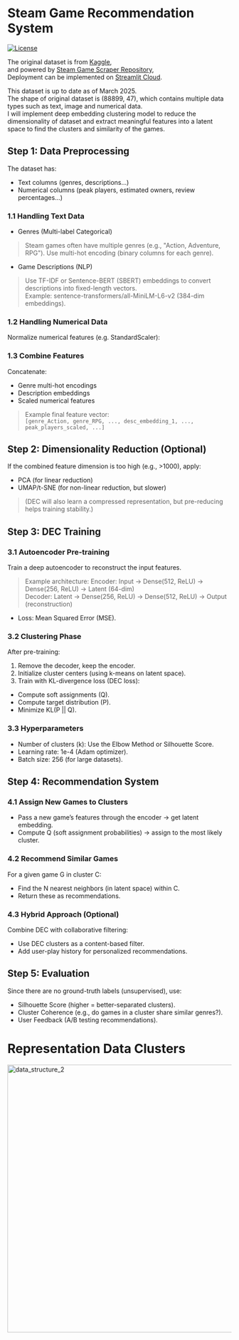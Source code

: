 # Steam Game Recommendation System

[![License](https://img.shields.io/badge/License-Apache_2.0-blue.svg)](https://opensource.org/licenses/Apache-2.0)

The original dataset is from [Kaggle](https://www.kaggle.com/datasets/artermiloff/steam-games-dataset),\
and powered by [Steam Game Scraper Repository](https://github.com/FronkonGames/Steam-Games-Scraper),\
Deployment can be implemented on [Streamlit Cloud](https://steamgamerecommender.streamlit.app/).

This dataset is up to date as of March 2025.\
The shape of original dataset is  (88899, 47), which contains multiple data types such as text, image and numerical data.\
I will implement deep embedding clustering model to reduce the dimensionality of dataset and extract meaningful features into a latent space to find the clusters and similarity of the games.

## Step 1: Data Preprocessing

The dataset has:
* Text columns (genres, descriptions...)
* Numerical columns (peak players, estimated owners, review percentages...)

### 1.1 Handling Text Data
* Genres (Multi-label Categorical)
> Steam games often have multiple genres (e.g., "Action, Adventure, RPG").
> Use multi-hot encoding (binary columns for each genre).

* Game Descriptions (NLP)
> Use TF-IDF or Sentence-BERT (SBERT) embeddings to convert descriptions into fixed-length vectors.\
> Example: sentence-transformers/all-MiniLM-L6-v2 (384-dim embeddings).

### 1.2 Handling Numerical Data
Normalize numerical features (e.g. StandardScaler):

### 1.3 Combine Features
Concatenate:
* Genre multi-hot encodings
* Description embeddings
* Scaled numerical features

> Example final feature vector:\
`[genre_Action, genre_RPG, ..., desc_embedding_1, ..., peak_players_scaled, ...]`

## Step 2: Dimensionality Reduction (Optional)
If the combined feature dimension is too high (e.g., >1000), apply:

* PCA (for linear reduction)
* UMAP/t-SNE (for non-linear reduction, but slower)

> (DEC will also learn a compressed representation, but pre-reducing helps training stability.)

## Step 3: DEC Training

### 3.1 Autoencoder Pre-training
Train a deep autoencoder to reconstruct the input features.
> Example architecture: 
> Encoder:   Input → Dense(512, ReLU) → Dense(256, ReLU) → Latent (64-dim)  
> Decoder:   Latent → Dense(256, ReLU) → Dense(512, ReLU) → Output (reconstruction)
* Loss: Mean Squared Error (MSE).

### 3.2 Clustering Phase
After pre-training:
1. Remove the decoder, keep the encoder.
2. Initialize cluster centers (using k-means on latent space).
3. Train with KL-divergence loss (DEC loss):
* Compute soft assignments (Q).
* Compute target distribution (P).
* Minimize KL(P || Q).

### 3.3 Hyperparameters
* Number of clusters (k): Use the Elbow Method or Silhouette Score.
* Learning rate: 1e-4 (Adam optimizer).
* Batch size: 256 (for large datasets).

## Step 4: Recommendation System

### 4.1 Assign New Games to Clusters
* Pass a new game’s features through the encoder → get latent embedding.
* Compute Q (soft assignment probabilities) → assign to the most likely cluster.

### 4.2 Recommend Similar Games
For a given game G in cluster C:
* Find the N nearest neighbors (in latent space) within C.
* Return these as recommendations.

### 4.3 Hybrid Approach (Optional)
Combine DEC with collaborative filtering:
* Use DEC clusters as a content-based filter.
* Add user-play history for personalized recommendations.

## Step 5: Evaluation
Since there are no ground-truth labels (unsupervised), use:
* Silhouette Score (higher = better-separated clusters).
* Cluster Coherence (e.g., do games in a cluster share similar genres?).
* User Feedback (A/B testing recommendations).

# Representation Data Clusters 
<img width="800" height="600" alt="data_structure_2" src="https://github.com/user-attachments/assets/21c5f0b8-c635-44c0-8db2-7001a4e04cb8"/>

